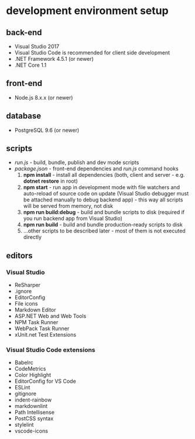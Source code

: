 ﻿# development environment setup

## back-end

* Visual Studio 2017 
* Visual Studio Code is recommended for client side development
* .NET Framework 4.5.1 (or newer)
* .NET Core 1.1

## front-end

* Node.js 8.x.x (or newer)

## database

* PostgreSQL 9.6 (or newer)

## scripts

* _run.js_ - build, bundle, publish and dev mode scripts
* _package.json_ - front-end dependencies and _run.js_ command hooks
  1. **npm install** - install all dependencies (both, client and server - e.g. **dotnet restore** in root)
  1. **npm start** - run app in development mode with file watchers and auto-reload of source code on update (Visual Studio debugger must be attached manually to debug backend app) - this way all scripts will be served from memory, not disk
  1. **npm run build:debug** - build and bundle scripts to disk (required if you run backend app from Visual Studio)
  1. **npm run build** - build and bundle production-ready scripts to disk
  1. ...other scripts to be described later - most of them is not executed directly

## editors

### Visual Studio

* ReSharper
* .ignore
* EditorConfig
* File icons
* Markdown Editor
* ASP.NET Web and Web Tools
* NPM Task Runner
* WebPack Task Runner
* xUnit.net Test Extensions

### Visual Studio Code extensions

* Babelrc
* CodeMetrics
* Color Highlight
* EditorConfig for VS Code
* ESLint
* gitignore
* indent-rainbow
* markdownlint
* Path Intellisense
* PostCSS syntax
* stylelint
* vscode-icons
